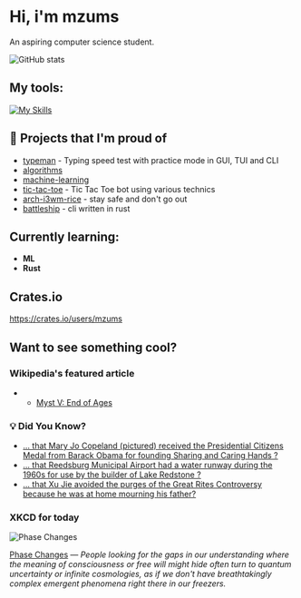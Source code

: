 # Hi, i'm mzums
An aspiring computer science student.  

![GitHub stats](https://github-readme-stats.vercel.app/api?username=mzums&show_icons=true&include_all_commits=true&theme=radical)

## My tools:
  
[![My Skills](https://skillicons.dev/icons?i=rust,python,pytorch,cpp,github,linux,arch,flutter&theme=dark)](https://skillicons.dev)

## 📌 Projects that I'm proud of
<!--PINNED:START-->
- [typeman](https://github.com/mzums/typeman) -  Typing speed test with practice mode in GUI, TUI and CLI 
- [algorithms](https://github.com/mzums/algorithms)
- [machine-learning](https://github.com/mzums/machine-learning)
- [tic-tac-toe](https://github.com/mzums/tic-tac-toe) - Tic Tac Toe bot using various technics
- [arch-i3wm-rice](https://github.com/mzums/arch-i3wm-rice) - stay safe and don't go out
- [battleship](https://github.com/mzums/battleship) - cli written in rust
<!--PINNED:END-->

## Currently learning:
- **ML**
- **Rust**

## Crates.io
https://crates.io/users/mzums

## Want to see something cool?

### Wikipedia's featured article
- <!--WIKI:START-->
  - [Myst V: End of Ages](https://en.wikipedia.org/wiki/Myst_V:_End_of_Ages)
<!--WIKI:END-->

### 💡 Did You Know?
<!--DYK:START-->
  - [... that Mary Jo Copeland (pictured) received the Presidential Citizens Medal from Barack Obama for founding Sharing and Caring Hands ?](https://en.wikipedia.org/wiki/Mary_Jo_Copeland)
  - [... that Reedsburg Municipal Airport had a water runway during the 1960s for use by the builder of Lake Redstone ?](https://en.wikipedia.org/wiki/Reedsburg_Municipal_Airport)
  - [... that Xu Jie avoided the purges of the Great Rites Controversy because he was at home mourning his father?](https://en.wikipedia.org/wiki/Xu_Jie)
<!--DYK:END-->

### XKCD for today
<!--XKCD:START-->
![Phase Changes](https://imgs.xkcd.com/comics/phase_changes.png)

[Phase Changes](https://xkcd.com/3144) — *People looking for the gaps in our understanding where the meaning of consciousness or free will might hide often turn to quantum uncertainty or infinite cosmologies, as if we don't have breathtakingly complex emergent phenomena right there in our freezers.*
<!--XKCD:END-->
